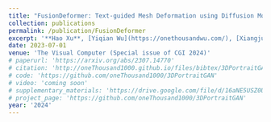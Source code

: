 ```yaml
---
title: "FusionDeformer: Text-guided Mesh Deformation using Diffusion Models"
collection: publications
permalink: /publication/FusionDeformer
excerpt: '**Hao Xu**, [Yiqian Wu](https://onethousandwu.com/), [Xiangjun Tang](https://yuyujunjun.github.io/), Jing Zhang, Yang Zhang, Zhebin Zhang, Chen Li, [Xiaogang Jin*](http://www.cad.zju.edu.cn/home/jin)'
date: 2023-07-01
venue: 'The Visual Computer (Special issue of CGI 2024)'
# paperurl: 'https://arxiv.org/abs/2307.14770'
# citation: 'http://oneThousand1000.github.io/files/bibtex/3DPortraitGAN.html'
# code: 'https://github.com/oneThousand1000/3DPortraitGAN'
# video: 'coming soon'
# supplementary_materials: 'https://drive.google.com/file/d/16aNE5USZ0U32bgGJS1G5xWrY0oIMTfre/view?usp=sharing'
# project_page: 'https://github.com/oneThousand1000/3DPortraitGAN'
year: '2024'
---
```

<!-- [Paper](https://arxiv.org/abs/2307.14770)  -->

<!-- [Suppl](https://drive.google.com/file/d/16aNE5USZ0U32bgGJS1G5xWrY0oIMTfre/view?usp=sharing)  -->

<!-- [Project Page](https://github.com/oneThousand1000/3DPortraitGAN) -->